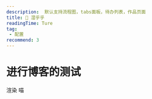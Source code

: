 ```yaml
---
description:  默认支持流程图，tabs面板，待办列表，作品页面
title: 🔧 湿乎乎
readingTime: Ture
tag:
 - 配置
recommend: 3
---
```

# 进行博客的测试

渲染
喵